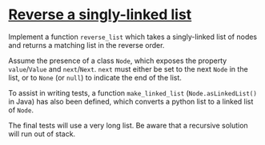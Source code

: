 # [Reverse a singly-linked list](https://www.codewars.com/kata/reverse-a-singly-linked-list "https://www.codewars.com/kata/57262ca48565846f33001365")

Implement a function `reverse_list` which takes a singly-linked list of nodes and returns a matching list in the reverse order.

Assume the presence of a class `Node`, which exposes the property `value`/`Value` and `next`/`Next`. `next` must either be set to the next `Node` in the list, or to `None` (or `null`) to indicate the end of the list.

To assist in writing tests, a function `make_linked_list` (`Node.asLinkedList()` in Java) has also been defined, which converts a python list to a linked list of `Node`.

The final tests will use a very long list. Be aware that a recursive solution will run out of stack.